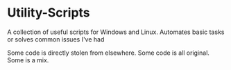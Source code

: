# Utility-Scripts
A collection of useful scripts for Windows and Linux. Automates basic tasks or solves common issues I've had

Some code is directly stolen from elsewhere. Some code is all original. Some is a mix.
